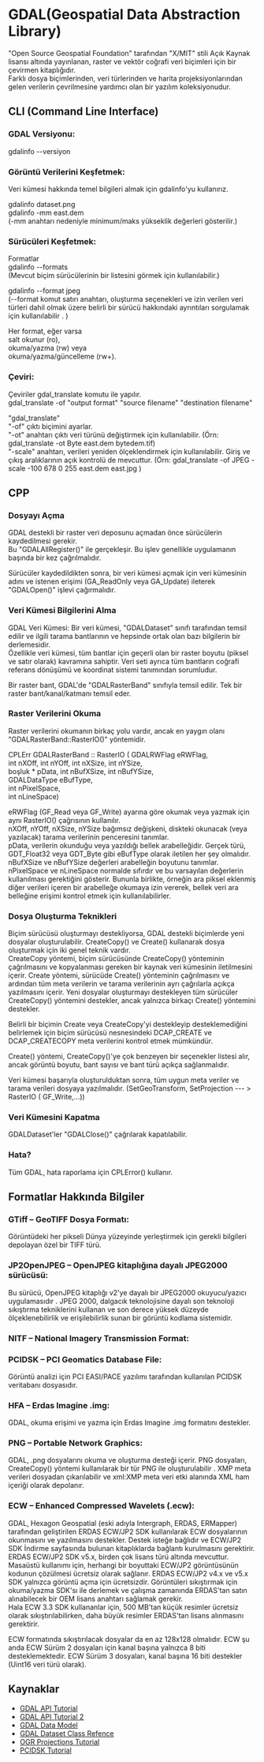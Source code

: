 # GDAL(Geospatial Data Abstraction Library)

 "Open Source Geospatial Foundation" tarafından "X/MIT" stili Açık Kaynak lisansı altında yayınlanan, raster ve vektör coğrafi veri biçimleri için bir çevirmen kitaplığıdır. <br>
 Farklı dosya biçimlerinden, veri türlerinden ve harita projeksiyonlarından gelen verilerin çevrilmesine yardımcı olan bir yazılım koleksiyonudur.

## CLI (Command Line Interface)

### GDAL Versiyonu: <br>
gdalinfo --versiyon <br>

### Görüntü Verilerini Keşfetmek: <br>
Veri kümesi hakkında temel bilgileri almak için gdalinfo'yu kullanırız.

gdalinfo dataset.png <br>
gdalinfo -mm east.dem <br>
(-mm anahtarı nedeniyle minimum/maks yükseklik değerleri gösterilir.)

### Sürücüleri Keşfetmek: <br>
Formatlar <br>
gdalinfo --formats  <br>
(Mevcut biçim sürücülerinin bir listesini görmek için kullanılabilir.)<br>

gdalinfo --format jpeg  <br>
(--format komut satırı anahtarı, oluşturma seçenekleri ve izin verilen veri türleri dahil olmak üzere belirli bir sürücü hakkındaki ayrıntıları sorgulamak için kullanılabilir . )<br>

Her format, eğer varsa <br>
salt okunur (ro),<br>
okuma/yazma (rw) veya<br>
okuma/yazma/güncelleme (rw+).<br>


### Çeviri:<br>
Çeviriler gdal_translate komutu ile yapılır. <br>
gdal_translate -of "output format" "source filename" "destination filename" <br>

"gdal_translate"  <br>
"-of" çıktı biçimini ayarlar. <br>
"-ot" anahtarı çıktı veri türünü değiştirmek için kullanılabilir.  (Örn: gdal_translate -ot Byte east.dem bytedem.tif) <br>
"-scale" anahtarı, verileri yeniden ölçeklendirmek için kullanılabilir.  Giriş ve çıkış aralıklarının açık kontrolü de mevcuttur. (Örn: gdal_translate -of JPEG -scale -100 678 0 255 east.dem east.jpg )<br>



## CPP

### Dosyayı Açma

GDAL destekli bir raster veri deposunu açmadan önce sürücülerin kaydedilmesi gerekir. <br>
Bu "GDALAllRegister()" ile gerçekleşir. Bu işlev genellikle uygulamanın başında bir kez çağrılmalıdır.

Sürücüler kaydedildikten sonra, bir veri kümesi açmak için veri kümesinin adını ve istenen erişimi (GA_ReadOnly veya GA_Update) ileterek "GDALOpen()" işlevi çağırmalıdır.

### Veri Kümesi Bilgilerini Alma

GDAL Veri Kümesi:
Bir veri kümesi, "GDALDataset" sınıfı tarafından temsil edilir ve ilgili tarama bantlarının ve hepsinde ortak olan bazı bilgilerin bir derlemesidir. <br>
Özellikle veri kümesi, tüm bantlar için geçerli olan bir raster boyutu (piksel ve satır olarak) kavramına sahiptir. Veri seti ayrıca tüm bantların coğrafi referans dönüşümü ve koordinat sistemi tanımından sorumludur. <br>


Bir raster bant, GDAL'de "GDALRasterBand" sınıfıyla temsil edilir. Tek bir raster bant/kanal/katmanı temsil eder.

### Raster Verilerini Okuma
Raster verilerini okumanın birkaç yolu vardır, ancak en yaygın olanı "GDALRasterBand::RasterIO()" yöntemidir.

CPLErr GDALRasterBand :: RasterIO ( GDALRWFlag eRWFlag,<br>
                                  int nXOff, int nYOff, int nXSize, int nYSize,<br>
                                  boşluk * pData, int nBufXSize, int nBufYSize,<br>
                                  GDALDataType eBufType,<br>
                                  int nPixelSpace,<br>
                                  int nLineSpace)<br>


eRWFlag (GF_Read veya GF_Write) ayarına göre okumak veya yazmak için aynı RasterIO() çağrısının kullanılır.<br>
nXOff, nYOff, nXSize, nYSize bağımsız değişkeni, diskteki okunacak (veya yazılacak) tarama verilerinin penceresini tanımlar.<br>
pData, verilerin okunduğu veya yazıldığı bellek arabelleğidir. Gerçek türü, GDT_Float32 veya GDT_Byte gibi eBufType olarak iletilen her şey olmalıdır.<br>
nBufXSize ve nBufYSize değerleri arabelleğin boyutunu tanımlar.<br>
nPixelSpace ve nLineSpace normalde sıfırdır ve bu varsayılan değerlerin kullanılması gerektiğini gösterir. Bununla birlikte, örneğin ara piksel eklenmiş diğer verileri içeren bir arabelleğe okumaya izin vererek, bellek veri ara belleğine erişimi kontrol etmek için kullanılabilirler.<br>


### Dosya Oluşturma Teknikleri
Biçim sürücüsü oluşturmayı destekliyorsa, GDAL destekli biçimlerde yeni dosyalar oluşturulabilir. CreateCopy() ve Create() kullanarak dosya oluşturmak için iki genel teknik vardır.<br>
CreateCopy yöntemi, biçim sürücüsünde CreateCopy() yönteminin çağrılmasını ve kopyalanması gereken bir kaynak veri kümesinin iletilmesini içerir. Create yöntemi, sürücüde Create() yönteminin çağrılmasını ve ardından tüm meta verilerin ve tarama verilerinin ayrı çağrılarla açıkça yazılmasını içerir. Yeni dosyalar oluşturmayı destekleyen tüm sürücüler CreateCopy() yöntemini destekler, ancak yalnızca birkaçı Create() yöntemini destekler. <br>

Belirli bir biçimin Create veya CreateCopy'yi destekleyip desteklemediğini belirlemek için biçim sürücüsü nesnesindeki DCAP_CREATE ve DCAP_CREATECOPY meta verilerini kontrol etmek mümkündür. <br>

Create() yöntemi, CreateCopy()'ye çok benzeyen bir seçenekler listesi alır, ancak görüntü boyutu, bant sayısı ve bant türü açıkça sağlanmalıdır. <br>

Veri kümesi başarıyla oluşturulduktan sonra, tüm uygun meta veriler ve tarama verileri dosyaya yazılmalıdır.  (SetGeoTransform,  SetProjection --- >  RasterIO ( GF_Write,...))<br>



### Veri Kümesini Kapatma
GDALDataset'ler "GDALClose()" çağrılarak kapatılabilir.


### Hata?
Tüm GDAL, hata raporlama için CPLError() kullanır.




## Formatlar Hakkında Bilgiler

### GTiff – GeoTIFF Dosya Formatı:  <br>
Görüntüdeki her pikseli Dünya yüzeyinde yerleştirmek için gerekli bilgileri depolayan özel bir TIFF türü.

### JP2OpenJPEG – OpenJPEG kitaplığına dayalı JPEG2000 sürücüsü: <br>
Bu sürücü, OpenJPEG kitaplığı v2'ye dayalı bir JPEG2000 okuyucu/yazıcı uygulamasıdır . JPEG 2000, dalgacık teknolojisine dayalı son teknoloji sıkıştırma tekniklerini kullanan ve son derece yüksek düzeyde ölçeklenebilirlik ve erişilebilirlik sunan bir görüntü kodlama sistemidir. 

### NITF – National Imagery Transmission Format:<br>

### PCIDSK – PCI Geomatics Database File:<br>
Görüntü analizi için PCI EASI/PACE yazılımı tarafından kullanılan PCIDSK veritabanı dosyasıdır.


### HFA – Erdas Imagine .img:<br>
GDAL, okuma erişimi ve yazma için Erdas Imagine .img formatını destekler.

### PNG – Portable Network Graphics:<br>
GDAL, .png dosyalarını okuma ve oluşturma desteği içerir. PNG dosyaları, CreateCopy() yöntemi kullanılarak bir tür PNG ile oluşturulabilir .
XMP meta verileri dosyadan çıkarılabilir ve xml:XMP meta veri etki alanında XML ham içeriği olarak depolanır.

### ECW – Enhanced Compressed Wavelets (.ecw): <br>
GDAL, Hexagon Geospatial (eski adıyla Intergraph, ERDAS, ERMapper) tarafından geliştirilen ERDAS ECW/JP2 SDK kullanılarak ECW dosyalarının okunmasını ve yazılmasını destekler. Destek isteğe bağlıdır ve ECW/JP2 SDK İndirme sayfasında bulunan kitaplıklarda bağlantı kurulmasını gerektirir.<br>
ERDAS ECW/JP2 SDK v5.x, birden çok lisans türü altında mevcuttur. Masaüstü kullanımı için, herhangi bir boyuttaki ECW/JP2 görüntüsünün kodunun çözülmesi ücretsiz olarak sağlanır.
ERDAS ECW/JP2 v4.x ve v5.x SDK yalnızca görüntü açma için ücretsizdir. Görüntüleri sıkıştırmak için okuma/yazma SDK'sı ile derlemek ve çalışma zamanında ERDAS'tan satın alınabilecek bir OEM lisans anahtarı sağlamak gerekir.<br>
Hala ECW 3.3 SDK kullananlar için, 500 MB'tan küçük resimler ücretsiz olarak sıkıştırılabilirken, daha büyük resimler ERDAS'tan lisans alınmasını gerektirir. 

ECW formatında sıkıştırılacak dosyalar da en az 128x128 olmalıdır. ECW şu anda ECW Sürüm 2 dosyaları için kanal başına yalnızca 8 biti desteklemektedir. ECW Sürüm 3 dosyaları, kanal başına 16 biti destekler (Uint16 veri türü olarak).


<!--
JPEG_QUALITY=[1-100] : JPEG sıkıştırmasını kullanırken JPEG kalitesini ayarlayın. 100 değeri en iyi kalitedir (en az sıkıştırma), 1 ise en kötü kalitedir (en iyi sıkıştırma). Varsayılan 75'tir.
-->


## Kaynaklar
* [GDAL API Tutorial](https://gdal.org/tutorials/raster_api_tut.html)
* [GDAL API Tutorial 2](http://pkg.cs.ovgu.de/LNF/i386/5.10/LNFgdal-docs/reloc/gdal/html/gdal_tutorial.html)
* [GDAL Data Model](http://pkg.cs.ovgu.de/LNF/i386/5.10/LNFgdal-docs/reloc/gdal/html/gdal_datamodel.html)
* [GDAL Dataset Class Refence](http://pkg.cs.ovgu.de/LNF/i386/5.10/LNFgdal-docs/reloc/gdal/html/classGDALDataset.html#_details)
* [OGR Projections Tutorial](http://pkg.cs.ovgu.de/LNF/i386/5.10/LNFgdal-docs/reloc/gdal/html/ogr/osr_tutorial.html)
* [PCIDSK Tutorial](https://web.archive.org/web/20130810131727/http://home.gdal.org/projects/pcidsk/tutorial.html)
